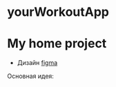 # yourWorkoutApp


# My home project
- Дизайн [figma](https://www.figma.com/file/smjp90zz9f6TJqLjB9tnpB/Game-counter-%E2%80%94-RS.School?node-id=0%3A1)

Основная идея:


